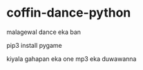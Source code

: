 # coffin-dance-python
malagewal dance eka ban 

pip3 install pygame

kiyala gahapan eka one mp3 eka duwawanna 
